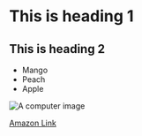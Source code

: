 # This is heading 1
## This is heading 2

+ Mango
+ Peach
+ Apple

![A computer image](https://images.pexels.com/photos/1779487/pexels-photo-1779487.jpeg?cs=srgb&dl=pexels-designecologist-1779487.jpg&fm=jpg)

[Amazon Link](https://www.amazon.ca)